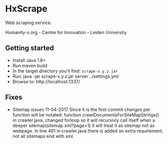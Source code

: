 # HxScrape #

Web scraping service.

Humanity-x.org - Centre for Innovation - Leiden University

## Getting started ##

* Install Java 1.8+
* Run maven build
* In the target directory you'll find: `scrape-x.y.z.jar`
* Run: java -jar scrape-x.y.z.jar server ../settings.yml
* Browse to: http://localhost:1337/


## Fixes ##
* Sitemap issues 11-04-2017 Since it is the first commit changes per function will be notated: function crawlDocumentsForSiteMapStrings() in crawler.java, changed forloop so it will recursivly call itself when a deeper sitemap(sitemap.xml?page=1) it will treat it as sitemap not as webpage. In line 461 in crawler.java there is added an extra requirement, not all sitemaps end with xml.  


